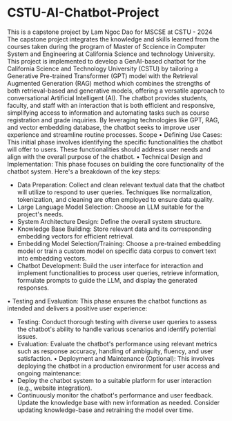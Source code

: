 # CSTU-AI-Chatbot-Project
This is a capstone project by Lam Ngoc Dao for MSCSE at CSTU - 2024 
The capstone project integrates the knowledge and skills learned from the courses taken during the program of Master of Sccience in Computer System and Engineering at California Science and technology University. This project is implemented to develop a GenAI-based chatbot for the California Science and Technology University (CSTU) by tailoring a Generative Pre-trained Transformer (GPT) model with the Retrieval Augmented Generation (RAG) method which combines the strengths of both retrieval-based and generative models, offering a versatile approach to conversational Artificial Intelligent (AI). The chatbot provides students, faculty, and staff with an interaction that is both efficient and responsive, simplifying access to information and automating tasks such as course registration and grade inquiries. By leveraging technologies like GPT, RAG, and vector embedding database, the chatbot seeks to improve user experience and streamline routine processes.
Scope
•	Defining Use Cases:
This initial phase involves identifying the specific functionalities the chatbot will offer to users. These functionalities should address user needs and align with the overall purpose of the chatbot. 
•	Technical Design and Implementation:
This phase focuses on building the core functionality of the chatbot system. Here's a breakdown of the key steps:
-	Data Preparation: Collect and clean relevant textual data that the chatbot will utilize to respond to user queries. Techniques like normalization, tokenization, and cleaning are often employed to ensure data quality.
-	Large Language Model Selection: Choose an LLM suitable for the project's needs.  
-	System Architecture Design: Define the overall system structure. 
-	Knowledge Base Building: Store relevant data and its corresponding embedding vectors for efficient retrieval.  
-	Embedding Model Selection/Training: Choose a pre-trained embedding model or train a custom model on specific data corpus to convert text into embedding vectors.
-	Chatbot Development: Build the user interface for interaction and implement functionalities to process user queries, retrieve information, formulate prompts to guide the LLM, and display the generated responses.

•	Testing and Evaluation:
This phase ensures the chatbot functions as intended and delivers a positive user experience:
-	Testing: Conduct thorough testing with diverse user queries to assess the chatbot's ability to handle various scenarios and identify potential issues.
-	Evaluation: Evaluate the chatbot's performance using relevant metrics such as response accuracy, handling of ambiguity, fluency, and user satisfaction.
•	Deployment and Maintenance (Optional):
This involves deploying the chatbot in a production environment for user access and ongoing maintenance:
-	Deploy the chatbot system to a suitable platform for user interaction (e.g., website integration).
-	Continuously monitor the chatbot's performance and user feedback. Update the knowledge base with new information as needed. Consider updating knowledge-base and retraining the model over time.

